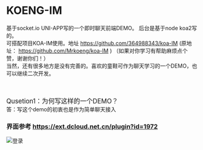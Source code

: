 # KOENG-IM
基于socket.io UNI-APP写的一个即时聊天前端DEMO。 后台是基于node koa2写的。<br/>
可搭配项目KOA-IM使用。地址 https://github.com/364988343/koa-IM  (原地址：  https://github.com/Mrkoeng/koa-IM ) （如果对你学习有帮助麻烦点个赞，谢谢你们！）<br/>
当然，还有很多地方是没有完善的。喜欢的童鞋可作为聊天学习的一个DEMO，也可以继续二次开发。<br/>
<br/>
<br/>
<br/>
<big>Qusetion1：为何写这样的一个DEMO？</big><br/>
答：写这个demo的初衷也是作为简单聊天接入<br/>

### 界面参考 https://ext.dcloud.net.cn/plugin?id=1972
![登录](https://img-cdn-aliyun.dcloud.net.cn/stream/plugin_screens/843bfbc0-a683-11ea-97e2-b78655c2e03e_0.png?v=1591289507)

 
